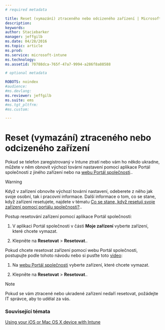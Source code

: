 ```yaml
---
# required metadata

title: Reset (vymazání) ztraceného nebo odcizeného zařízení | Microsoft Intune
description:
keywords:
author: Staciebarker
manager: jeffgilb
ms.date: 04/28/2016
ms.topic: article
ms.prod:
ms.service: microsoft-intune
ms.technology:
ms.assetid: 70788dca-765f-47a7-9994-a286f8a88588

# optional metadata

ROBOTS: noindex
#audience:
#ms.devlang:
ms.reviewer: jeffgilb
ms.suite: ems
#ms.tgt_pltfrm:
#ms.custom:

---
```



# Reset (vymazání) ztraceného nebo odcizeného zařízení

Pokud se telefon zaregistrovaný v Intune ztratí nebo vám ho někdo ukradne, můžete v něm obnovit výchozí tovární nastavení pomocí aplikace Portál společnosti z jiného zařízení nebo na [webu Portál společnosti](http://portal.manage.microsoft.com)..

> [!WARNING]
> Když v zařízení obnovíte výchozí tovární nastavení, odeberete z něho jak svoje osobní, tak i pracovní informace. Další informace o tom, co se stane, když zařízení resetujete, najdete v tématu [Co se stane, když resetuji svoje zařízení pomocí portálu společnosti?](what-happens-if-you-reset-your-device-using-the-company-portal-ios.md)..

Postup resetování zařízení pomocí aplikace Portál společnosti:

1.  V aplikaci Portál společnosti v části **Moje zařízení** vyberte zařízení, které chcete vymazat.

2.  Klepněte na **Resetovat** &gt; **Resetovat**..

Pokud chcete resetovat zařízení pomocí webu Portál společnosti, postupujte podle tohoto návodu nebo si pusťte toto [video](http://aka.ms/jhdjak):

1.  Na [webu Portál společnosti](http://portal.manage.microsoft.com) vyberte zařízení, které chcete vymazat.

2.  Klepněte na **Resetovat** &gt; **Resetovat**..
> [!NOTE]
> Pokud se vám ztracené nebo ukradené zařízení nedaří resetovat, požádejte IT správce, aby to udělal za vás.

### Související témata
[Using your iOS or Mac OS X device with Intune](using-your-ios-or-mac-os-x-device-with-intune.md)

<!--HONumber=May16_HO1-->


